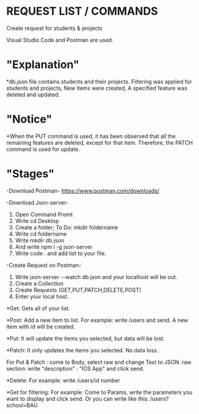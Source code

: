 
# REQUEST LIST / COMMANDS

Create request for students &amp; projects

Visual Studio Code and Postman are used.


# "Explanation"

*db.json file contains students and their projects. 
Filtering was applied for students and projects,
New items were created, 
A specified feature was deleted and updated.


# "Notice"

*When the PUT command is used, it has been observed that all the remaining features are deleted, except for that item. 
Therefore, the PATCH command is used for update.


# "Stages"

-Download Postman-
https://www.postman.com/downloads/

-Download Json-server-
1. Open Command Promt
2. Write cd Desktop
3. Create a folder; To Do: mkdir foldername
4. Write cd foldername
5. Write mkdir db.json
6. And write npm i -g json-server
7. Write code . and add list to your file.

-Create Request on Postman-
 1. Write json-server --watch db.json and your localhost will be out.
 2. Create a Collection
 3. Create Requests (GET,PUT,PATCH,DELETE,POST)
 4. Enter your local host. 
 
 *Get: Gets all of your list.
 
 *Post: Add a new item to list. For example: write /users and send. A new item with id will be created.
 
 *Put: It will update the items you selected, but data will be lost. 
 
 *Patch: It only updates the items you selected. No data loss.
 
 For Put & Patch : come to Body, select raw and change Text to JSON. 
 raw section: write "description" : "IOS App" and click send.
 
 *Delete: For example: write /users/id number
 
 *Get for filtering: For example: Come to Params, write the parameters you want to display and click send. 
 Or you can write like this: /users?school=BAU
